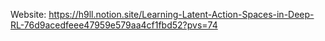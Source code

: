 Website: https://h9ll.notion.site/Learning-Latent-Action-Spaces-in-Deep-RL-76d9acedfeee47959e579aa4cf1fbd52?pvs=74
